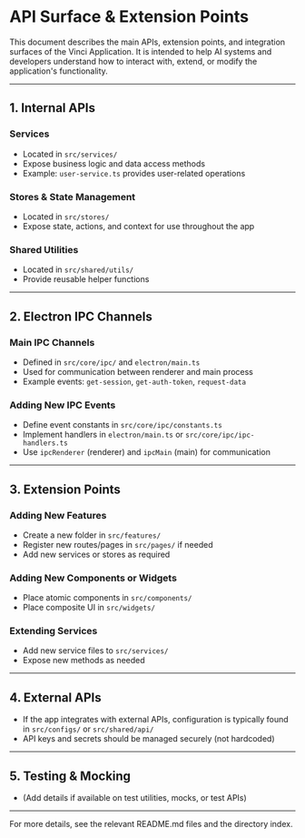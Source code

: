 # API Surface & Extension Points

This document describes the main APIs, extension points, and integration surfaces of the Vinci Application. It is intended to help AI systems and developers understand how to interact with, extend, or modify the application's functionality.

---

## 1. Internal APIs

### Services
- Located in `src/services/`
- Expose business logic and data access methods
- Example: `user-service.ts` provides user-related operations

### Stores & State Management
- Located in `src/stores/`
- Expose state, actions, and context for use throughout the app

### Shared Utilities
- Located in `src/shared/utils/`
- Provide reusable helper functions

---

## 2. Electron IPC Channels

### Main IPC Channels
- Defined in `src/core/ipc/` and `electron/main.ts`
- Used for communication between renderer and main process
- Example events: `get-session`, `get-auth-token`, `request-data`

### Adding New IPC Events
- Define event constants in `src/core/ipc/constants.ts`
- Implement handlers in `electron/main.ts` or `src/core/ipc/ipc-handlers.ts`
- Use `ipcRenderer` (renderer) and `ipcMain` (main) for communication

---

## 3. Extension Points

### Adding New Features
- Create a new folder in `src/features/`
- Register new routes/pages in `src/pages/` if needed
- Add new services or stores as required

### Adding New Components or Widgets
- Place atomic components in `src/components/`
- Place composite UI in `src/widgets/`

### Extending Services
- Add new service files to `src/services/`
- Expose new methods as needed

---

## 4. External APIs

- If the app integrates with external APIs, configuration is typically found in `src/configs/` or `src/shared/api/`
- API keys and secrets should be managed securely (not hardcoded)

---

## 5. Testing & Mocking

- (Add details if available on test utilities, mocks, or test APIs)

---

For more details, see the relevant README.md files and the directory index.